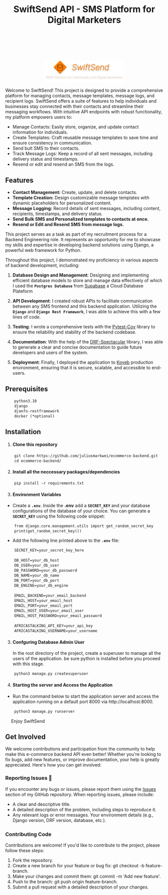 # <header style="display: flex; justify-content: center; align-items: center;">SwiftSend API - SMS Platform for Digital Marketers</header>

<a href="https://api-swift-send.koyeb.app/" style="display: flex; justify-content: center;">
    <img src="./assets/swiftsend figma.png" alt="swiftsend logo" style="width: 50%;"/>
</a>

Welcome to SwiftSend! This project is designed to provide a comprehensive platform for managing contacts, message templates, message logs, and recipient logs. SwiftSend offers a suite of features to help individuals and businesses stay connected with their contacts and streamline their messaging workflows. With intuitive API endpoints with robust functionality, my platform empowers users to:

-   Manage Contacts: Easily store, organize, and update contact information for individuals.
-   Create Templates: Craft reusable message templates to save time and ensure consistency in communication.
-   Send bult SMS to their contacts.
-   Track Message Logs: Keep a record of all sent messages, including delivery status and timestamps.
-   Resend or edit and resend an SMS from the logs.

## Features

-   **Contact Management:** Create, update, and delete contacts.
-   **Template Creation:** Design customizable message templates with dynamic placeholders for personalized content.
-   **Message Logging:** Record details of sent messages, including content, recipients, timestamps, and delivery status.
-   **Send Bulk SMS and Personalized templates to contacts at once.**
-   **Resend or Edit and Resend SMS from message logs.**

This project serves as a task as part of my recruitment process for a Backend Engineering role. It represents an opportunity for me to showcase my skills and expertise in developing backend solutions using Django, a powerful web framework for Python.

Throughout this project, I demonstrated my proficiency in various aspects of backend development, including:

1. **Database Design and Management**: Designing and implementing efficient database models to store and manage data effectively of which I used the <strong>`Postgres Database`</strong> from <a href="https://supabase.com/database">Supabase</a> a Cloud Database Plateform

2. **API Development**: I created robust APIs to facilitate communication between any SMS frontend and this backend application. Utilizing the <strong>`Django`</strong> and <strong>`Django Rest Framework`</strong>, I was able to achieve this with a few lines of code.

3. **Testing**: I wrote a comprehensive tests with the <a href="https://pypi.org/project/pytest-cov/">Pytest-Cov</a> library to ensure the reliability and stability of the backend codebase.

4. **Documentation**: With the help of the <a href="https://drf-spectacular.readthedocs.io/en/latest/readme.html">DRF-Spectacular</a> library, I was able to generate a clear and concise documentation to guide future developers and users of the system.

5. **Deployment**: Finally, I deployed the application to <a href="https://www.koyeb.com/">Koyeb</a> production environment, ensuring that it is secure, scalable, and accessible to end-users.

## Prerequisites

```
    python3.10
    django
    djanfo-restframework
    docker (*optional)
```

## Installation

1. #### Clone this repository

```
    git clone https://github.com/juliusmarkwei/ecommerce-backend.git
    cd ecommerce-backend/
```

2. #### Install all the neccessary packages/dependencies

```
    pip install -r requirements.txt
```

3. #### Environment Variables

-   Create a <strong>`.env`</strong>. Inside the <strong>.env</strong> add a <strong>`SECRET_KEY`</strong> and your database configurations of the database of your choice. You can generate a <strong>`SECRET_KEY`</strong> using the following code snippet:

```
    from django.core.management.utils import get_random_secret_key
    print(get_random_secret_key())
```

-   Add the following line printed above to the <strong>`.env`</strong> file:

```
    SECRET_KEY=your_secret_key_here

    DB_HOST=your_db_host
    DB_USER=your_db_user
    DB_PASSWORD=your_db_password
    DB_NAME=your_db_name
    DB_PORT=your_db_port
    DB_ENGINE=your_db_engine

    EMAIL_BACKEND=your_email_backend
    EMAIL_HOST=your_email_host
    EMAIL_PORT=your_email_port
    EMAIL_HOST_USER=your_email_user
    EMAIL_HOST_PASSWORD=your_email_password

    AFRICASTALKING_API_KEY=your_api_key
    AFRICASTALKING_USERNAME=your_username
```

3. #### Confguring Database Admin User
    In the root directory of the project, create a superuser to manage all the users of the application. be sure python is installed before you proceed with this stage.

```
    python3 manage.py createsuperuser
```

4. #### Starting the server and Access the Application

-   Run the command below to start the application server and access the application running on a default port 8000 via http://localhost:8000.

```
    python3 manage.py runserver
```

<img src="./assets/play.svg" width=15px heigth=15px> Enjoy SwiftSend

## Get Involved

We welcome contributions and participation from the community to help make this e-commerce backend API even better! Whether you're looking to fix bugs, add new features, or improve documentation, your help is greatly appreciated. Here's how you can get involved:

### Reporting Issues 🚩

If you encounter any bugs or issues, please report them using the <a href="https://github.com/juliusmarkwei/swift-send/issues"> Issues</a> section of my GitHub repository. When reporting issues, please include:

-   A clear and descriptive title.
-   A detailed description of the problem, including steps to reproduce it.
-   Any relevant logs or error messages.
    Your environment details (e.g., Django version, DRF version, database, etc.).

### Contributing Code <img src="./assets/collaboration.svg" width="19px" heigth="19px">

Contributions are welcome! If you'd like to contribute to the project, please follow these steps:

1. Fork the repository.
2. Create a new branch for your feature or bug fix: git checkout -b feature-branch.
3. Make your changes and commit them: git commit -m 'Add new feature'.
4. Push to the branch: git push origin feature-branch.
5. Submit a pull request with a detailed description of your changes.
